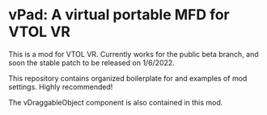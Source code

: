 # vPad: A virtual portable MFD for VTOL VR

This is a mod for VTOL VR. Currently works for the public beta branch, and soon the stable patch to be released on 1/6/2022.

This repository contains organized boilerplate for and examples of mod settings. Highly recommended!

The vDraggableObject component is also contained in this mod.
